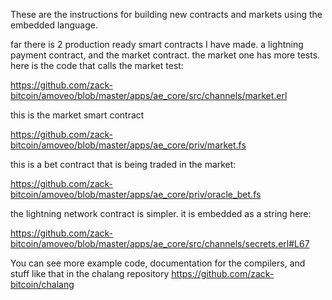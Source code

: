 These are the instructions for building new contracts and markets using the embedded language.

 far there is 2 production ready smart contracts I have made. a lightning payment contract, and the market contract. the market one has more tests.
 here is the code that calls the market test:

https://github.com/zack-bitcoin/amoveo/blob/master/apps/ae_core/src/channels/market.erl

this is the market smart contract

https://github.com/zack-bitcoin/amoveo/blob/master/apps/ae_core/priv/market.fs

this is a bet contract that is being traded in the market:

https://github.com/zack-bitcoin/amoveo/blob/master/apps/ae_core/priv/oracle_bet.fs

the lightning network contract is simpler. it is embedded as a string here:

https://github.com/zack-bitcoin/amoveo/blob/master/apps/ae_core/src/channels/secrets.erl#L67


You can see more example code, documentation for the compilers, and stuff like that in the chalang repository https://github.com/zack-bitcoin/chalang
